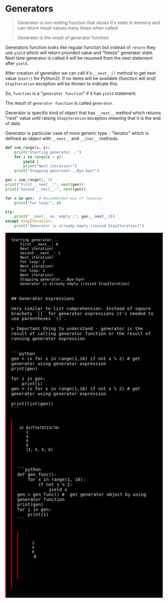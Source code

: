 # Generators

> Generator is non-exiting function that stores it's state in memory and can return result values many times when called.

> Generator is the result of generator function

Generators function looks like regular function but instead of ```return``` they use ```yield``` which will return provided value and "freeze" generator state. Next time generator is called it will be resumed from the next statement after ```yield```.

After creation of generator we can call it's ```__next__()``` method to get next value (```next()``` for Python2). If no items will be available (function will end) ```StopIteration``` exception will be thrown to indicate this.

So, `function` is a "`generator function`" if it has `yield` statement.

The result of `generator function` is called `generator`.

Generator is specific kind of object that has `__next__` method which returns "next" value until raising `StopIteration` exception meaning that it is the end of data.

Generator is particular case of more generic type - "iterator" which is defined as object with `__next__` and `__iter__` methods.


```python
def sum_range(x, y):
    print("Starting generator...")
    for i in range(x + y):
        yield i
        print("Next iteration!")
    print("Stopping generator...Bye-bye!")

gen = sum_range(2, 2)
print("First __next__:", next(gen))
print("Second __next__:", next(gen))

for x in gen:  # Recommended way of looping
    print("For loop:", x)

try:
    print("__next__ on 'empty':", gen.__next__())
except StopIteration:
    print("Generator is already empty (raised StopIteration)")
```

<pre class="notranslate" style="display:block; white-space: pre-wrap; padding:16px; background-color: #000;color: #e2e2e2;font-family: Hack, Consolas, Menlo, Mono, monospace;border-left: .25em solid #bc0000;"><code>Starting generator...
    First __next__: 0
    Next iteration!
    Second __next__: 1
    Next iteration!
    For loop: 2
    Next iteration!
    For loop: 3
    Next iteration!
    Stopping generator...Bye-bye!
    Generator is already empty (raised StopIteration)</code></span>


## Generator expressions

Very similar to list comprehension. Instead of sqaure brackets `[]` for generator expressions it's needed to use parentheses `()`.

> Important thing to understand - generator is the result of calling generator function or the result of running generator expression


```python
gen = (x for x in range(1,10) if not x % 2) # get generator using generator expression
print(gen)

for i in gen:
    print(i)
gen = (x for x in range(1,10) if not x % 2) # get generator using generator expression

print(list(gen))
```

<pre class="notranslate" style="display:block; white-space: pre-wrap; padding:16px; background-color: #000;color: #e2e2e2;font-family: Hack, Consolas, Menlo, Mono, monospace;border-left: .25em solid #bc0000;"><code><generator object <genexpr> at 0x7f3e79f23c78>
    2
    4
    6
    8
    [2, 4, 6, 8]</code></span>



```python
def gen_func():
    for x in range(1, 10):
        if not x % 2:
            yield x
gen = gen_func() #  get generator object by using generator function 
print(gen)
for i in gen:
    print(i)
```

<pre class="notranslate" style="display:block; white-space: pre-wrap; padding:16px; background-color: #000;color: #e2e2e2;font-family: Hack, Consolas, Menlo, Mono, monospace;border-left: .25em solid #bc0000;"><code><generator object gen_func at 0x103dcf518>
    2
    4
    6</code></span>
    8